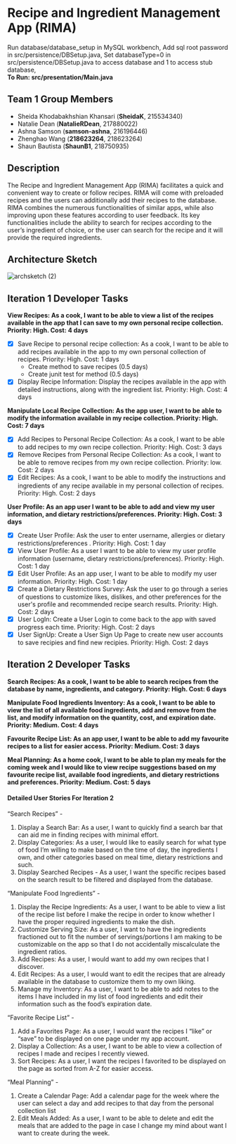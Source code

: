 # Recipe and Ingredient Management App (RIMA)
Run database/database_setup in MySQL workbench, 
Add sql root password in src/persistence/DBSetup.java, 
Set databaseType=0 in  src/persistence/DBSetup.java to access database and 1 to access stub database,   
**To Run: src/presentation/Main.java**
## Team 1 Group Members
- Sheida Khodabakhshian Khansari (**SheidaK**, 215534340)
- Natalie Dean (**NatalieRDean**, 217880022)
- Ashna Samson (**samson-ashna**, 216196446)
- Zhenghao Wang (**218623264**, 218623264)
- Shaun Bautista (**ShaunB1**, 218750935)

## Description
The Recipe and Ingredient Management App (RIMA) facilitates a quick and convenient way to create or follow recipes. RIMA will come with preloaded recipes and the users can additionally add their recipes to the database. RIMA combines the numerous functionalities of similar apps, while also improving upon these features according to user feedback. Its key functionalities include the ability to search for recipes according to the user’s ingredient of choice, or the user can search for the recipe and it will provide the required ingredients.

## Architecture Sketch
![archsketch (2)](https://user-images.githubusercontent.com/51792193/224328216-22a2c073-6d05-4ef2-8101-28c49e7bec75.jpg)

## Iteration 1 Developer Tasks
**View Recipes:  As a cook, I want to be able to view a list of the recipes available in the app that I can save to my own personal recipe collection. Priority: High. Cost: 4 days**
- [x] Save Recipe to personal recipe collection: As a cook, I want to be able to add recipes available in the app to my own personal collection of recipes. Priority: High. Cost: 1 days
  - Create method to save recipes (0.5 days)
  - Create junit test for method (0.5 days)
- [x] Display Recipe Information: Display the recipes available in the app with detailed instructions, along with the ingredient list. Priority: High. Cost: 4 days

**Manipulate Local Recipe Collection: As the app user, I want to be able to modify the information available in my recipe collection.  Priority: High. Cost: 7 days**
- [x] Add Recipes to Personal Recipe Collection:  As a cook, I want to be able to add recipes to my own recipe collection. Priority: High. Cost: 3 days
- [x] Remove Recipes from Personal Recipe Collection:  As a cook, I want to be able to remove recipes from my own recipe collection. Priority: low. Cost: 2 days
- [x] Edit Recipes:  As a cook, I want to be able to modify the instructions and ingredients of any recipe available in my personal collection of recipes. Priority: High. Cost: 2 days

**User Profile:  As an app user I want to be able to add and view my user information, and dietary restrictions/preferences.  Priority: High. Cost: 3 days**
- [x] Create User Profile:  Ask the user to enter username, allergies or dietary restrictions/preferences .  Priority: High. Cost: 1 day
- [x] View User Profile: As a user I want to be able to view my user profile information (username, dietary restrictions/preferences). Priority: High. Cost: 1 day 
- [x] Edit User Profile:  As an app user, I want to be able to modify my user information.  Priority: High. Cost: 1 day
- [x] Create a Dietary Restrictions Survey: Ask the user to go through a series of questions to customize likes, dislikes, and other preferences for the user's profile and recommended recipe search results. Priority: High. Cost: 2 days
- [x] User LogIn: Create a User Login to come back to the app with saved progress each time. Priority: High. Cost: 2 days
- [x] User SignUp: Create a User Sign Up Page to create new user accounts to save recipies and find new recipies. Priority: High. Cost: 2 days

## Iteration 2 Developer Tasks
**Search Recipes:  As a cook, I want to be able to search recipes from the database by name, ingredients, and category.  Priority: High. Cost: 6 days**

**Manipulate Food Ingredients Inventory:  As a cook, I want to be able to view the list of all available food ingredients, add and remove from the list, and modify information on the quantity, cost, and expiration date.  Priority: Medium. Cost: 4 days**

**Favourite Recipe List:  As an app user, I want to be able to add my favourite recipes to a list for easier access.  Priority: Medium. Cost: 3 days**

**Meal Planning:  As a home cook, I want to be able to plan my meals for the coming week and I would like to view recipe suggestions based on my favourite recipe list, available food ingredients, and dietary restrictions and preferences.  Priority: Medium. Cost: 5 days**
#### Detailed User Stories For Iteration 2
“Search Recipes” - 
1. Display a Search Bar: As a user, I want to quickly find a search bar that can aid me in finding recipes with minimal effort.
2. Display Categories: As a user, I would like to easily search for what type of food I’m willing to make based on the time of day, the ingredients I own, and other categories based on meal time, dietary restrictions and such.
3. Display Searched Recipes - As a user, I want the specific recipes based on the search result to be filtered and displayed from the database.

“Manipulate Food Ingredients” - 
1. Display the Recipe Ingredients: As a user, I want to be able to view a list of the recipe list before I make the recipe in order to know whether I have the proper required ingredients to make the dish.
2. Customize Serving Size: As a user, I want to have the ingredients fractioned out to fit the number of servings/portions I am making to be customizable on the app so that I do not accidentally miscalculate the ingredient ratios.
3. Add Recipes: As a user, I would want to add my own recipes that I discover.
4. Edit Recipes: As a user, I would want to edit the recipes that are already available in the database to customize them to my own liking.
5. Manage my Inventory: As a user, I want to be able to add notes to the items I have included in my list of food ingredients and edit their information such as the food’s expiration date.

“Favorite Recipe List” -
1. Add a Favorites Page: As a user, I would want the recipes I “like” or “save” to be displayed on one page under my app account.
2. Display a Collection: As a user, I want to be able to view a collection of recipes I made and recipes I recently viewed.
3. Sort Recipes: As a user, I want the recipes I favorited to be displayed on the page as sorted from A-Z for easier access. 

“Meal Planning” -
1. Create a Calendar Page:  Add a calendar page for the week where the user can select a day and add recipes to that day from the personal collection list
2. Edit Meals Added: As a user, I want to be able to delete and edit the meals that are added to the page in case I change my mind about want I want to create during the week.
